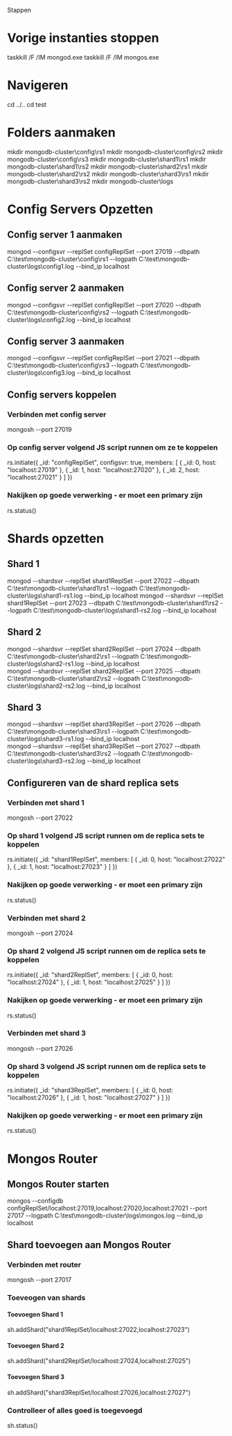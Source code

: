 Stappen

# Vorige instanties stoppen
taskkill /F /IM mongod.exe
taskkill /F /IM mongos.exe

# Navigeren
cd ../..
cd test

# Folders aanmaken
mkdir mongodb-cluster\config\rs1
mkdir mongodb-cluster\config\rs2
mkdir mongodb-cluster\config\rs3
mkdir mongodb-cluster\shard1\rs1
mkdir mongodb-cluster\shard1\rs2
mkdir mongodb-cluster\shard2\rs1
mkdir mongodb-cluster\shard2\rs2
mkdir mongodb-cluster\shard3\rs1
mkdir mongodb-cluster\shard3\rs2 
mkdir mongodb-cluster\logs

# Config Servers Opzetten
## Config server 1 aanmaken
mongod --configsvr --replSet configReplSet --port 27019 --dbpath C:\test\mongodb-cluster\config\rs1 --logpath C:\test\mongodb-cluster\logs\config1.log --bind_ip localhost

## Config server 2 aanmaken
mongod --configsvr --replSet configReplSet --port 27020 --dbpath C:\test\mongodb-cluster\config\rs2 --logpath C:\test\mongodb-cluster\logs\config2.log --bind_ip localhost

## Config server 3 aanmaken
mongod --configsvr --replSet configReplSet --port 27021 --dbpath C:\test\mongodb-cluster\config\rs3 --logpath C:\test\mongodb-cluster\logs\config3.log --bind_ip localhost

## Config servers koppelen
### Verbinden met config server
mongosh --port 27019

### Op config server volgend JS script runnen om ze te koppelen
rs.initiate({
  _id: "configReplSet",
  configsvr: true,
  members: [
    { _id: 0, host: "localhost:27019" },
    { _id: 1, host: "localhost:27020" },
    { _id: 2, host: "localhost:27021" }
  ]
})

### Nakijken op goede verwerking - er moet een primary zijn
rs.status()


# Shards opzetten
## Shard 1
mongod --shardsvr --replSet shard1ReplSet --port 27022 --dbpath C:\test\mongodb-cluster\shard1\rs1 --logpath C:\test\mongodb-cluster\logs\shard1-rs1.log --bind_ip localhost
mongod --shardsvr --replSet shard1ReplSet --port 27023 --dbpath C:\test\mongodb-cluster\shard1\rs2 --logpath C:\test\mongodb-cluster\logs\shard1-rs2.log --bind_ip localhost
																							  
## Shard 2																							  
mongod --shardsvr --replSet shard2ReplSet --port 27024 --dbpath C:\test\mongodb-cluster\shard2\rs1 --logpath C:\test\mongodb-cluster\logs\shard2-rs1.log --bind_ip localhost																					  
mongod --shardsvr --replSet shard2ReplSet --port 27025 --dbpath C:\test\mongodb-cluster\shard2\rs2 --logpath C:\test\mongodb-cluster\logs\shard2-rs2.log --bind_ip localhost
																							 
## Shard 3                                                                                     
mongod --shardsvr --replSet shard3ReplSet --port 27026 --dbpath C:\test\mongodb-cluster\shard3\rs1 --logpath C:\test\mongodb-cluster\logs\shard3-rs1.log --bind_ip localhost																					  
mongod --shardsvr --replSet shard3ReplSet --port 27027 --dbpath C:\test\mongodb-cluster\shard3\rs2 --logpath C:\test\mongodb-cluster\logs\shard3-rs2.log --bind_ip localhost

## Configureren van de shard replica sets
### Verbinden met shard 1
mongosh --port 27022

### Op shard 1 volgend JS script runnen om de replica sets te koppelen
rs.initiate({
  _id: "shard1ReplSet",
  members: [
    { _id: 0, host: "localhost:27022" },
    { _id: 1, host: "localhost:27023" }
  ]
})

### Nakijken op goede verwerking - er moet een primary zijn
rs.status()

### Verbinden met shard 2
mongosh --port 27024

### Op shard 2 volgend JS script runnen om de replica sets te koppelen
rs.initiate({
  _id: "shard2ReplSet",
  members: [
    { _id: 0, host: "localhost:27024" },
    { _id: 1, host: "localhost:27025" }
  ]
})

### Nakijken op goede verwerking - er moet een primary zijn
rs.status()


### Verbinden met shard 3
mongosh --port 27026

### Op shard 3 volgend JS script runnen om de replica sets te koppelen
rs.initiate({
  _id: "shard3ReplSet",
  members: [
    { _id: 0, host: "localhost:27026" },
    { _id: 1, host: "localhost:27027" }
  ]
})

### Nakijken op goede verwerking - er moet een primary zijn
rs.status()

# Mongos Router
## Mongos Router starten
mongos --configdb configReplSet/localhost:27019,localhost:27020,localhost:27021 --port 27017 --logpath C:\test\mongodb-cluster\logs\mongos.log --bind_ip localhost

## Shard toevoegen aan Mongos Router
### Verbinden met router
mongosh --port 27017

### Toeveogen van shards
#### Toevoegen Shard 1
sh.addShard("shard1ReplSet/localhost:27022,localhost:27023")

#### Toevoegen Shard 2
sh.addShard("shard2ReplSet/localhost:27024,localhost:27025")

#### Toevoegen Shard 3
sh.addShard("shard3ReplSet/localhost:27026,localhost:27027")

### Controlleer of alles goed is toegevoegd
sh.status()